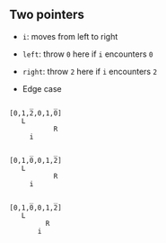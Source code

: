 ## Two pointers

- `i`: moves from left to right
- `left`: throw `0` here if `i` encounters `0`
- `right`: throw `2` here if `i` encounters `2`

- Edge case

```
     _     _
[0,1,2,0,1,0]
   L
           R
     i
```

```
     _     _
[0,1,0,0,1,2]
   L
           R
     i
```

```
     _     _
[0,1,0,0,1,2]
   L
         R
       i
```
